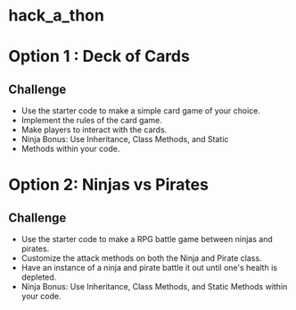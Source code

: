 # hack_a_thon


# Option 1 : Deck of Cards


## Challenge

- Use the starter code to make a simple card game of your choice.
- Implement the rules of the card game.
- Make players to interact with the cards.
- Ninja Bonus: Use Inheritance, Class Methods, and Static  
- Methods within your code.

# Option 2: Ninjas vs Pirates

## Challenge

- Use the starter code to make a RPG battle game between ninjas and pirates.
- Customize the attack methods on both the Ninja and Pirate class.
- Have an instance of a ninja and pirate battle it out until one's health is depleted.
- Ninja Bonus: Use Inheritance, Class Methods, and Static Methods within your code.
